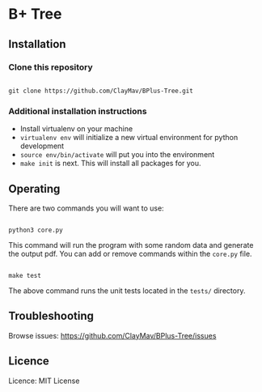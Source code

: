 # B+ Tree
## Installation
### Clone this repository
```

git clone https://github.com/ClayMav/BPlus-Tree.git

```
### Additional installation instructions
* Install virtualenv on your machine
* `virtualenv env` will initialize a new virtual environment for python development
* `source env/bin/activate` will put you into the environment
* `make init` is next. This will install all packages for you.

## Operating
There are two commands you will want to use:
```

python3 core.py

```
This command will run the program with some random data and generate the output pdf. You can add or remove commands within the `core.py` file.

```

make test

```
The above command runs the unit tests located in the `tests/` directory.

## Troubleshooting
Browse issues: https://github.com/ClayMav/BPlus-Tree/issues
## Licence
Licence: MIT License
